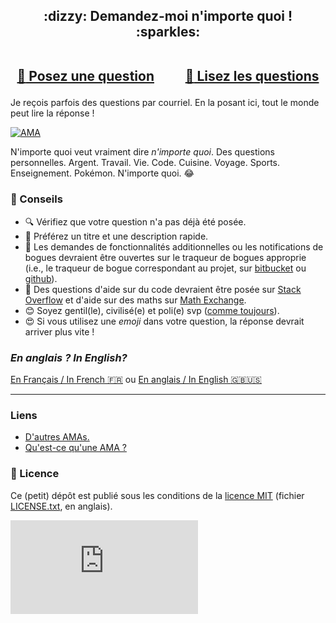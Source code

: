 
<h2 align="center">
:dizzy: Demandez-moi n'importe quoi ! :sparkles:<br><br>

<a href="../../issues/new">:speech_balloon: Posez une question</a> &nbsp;&nbsp;&nbsp;&nbsp;&nbsp;&nbsp;&nbsp;&nbsp; <a href="../../issues?q=is%3Aissue+is%3Aclosed+sort%3Aupdated-desc">:book: Lisez les questions</a>
</h2>

Je reçois parfois des questions par courriel. En la posant ici, tout le monde peut lire la réponse !

[![AMA](https://img.shields.io/badge/ask%20me-anything-1abc9c.svg)](https://github.com/Naereen/ama)

N'importe quoi veut vraiment dire *n'importe quoi*.
Des questions personnelles. Argent. Travail. Vie. Code.
Cuisine. Voyage. Sports. Enseignement. Pokémon. N'importe quoi. :joy:

### :memo: Conseils

 - :mag: Vérifiez que votre question n'a pas déjà été posée.
 - :memo: Préférez un titre et une description rapide.
 - :bug: Les demandes de fonctionnalités additionnelles ou les notifications de bogues devraient être ouvertes sur le traqueur de bogues approprie (i.e., le traqueur de bogue correspondant au projet, sur [bitbucket](https://bitbucket.org/lbesson/) ou [github](https://github.com/Naereen/)).
 - :signal_strength: Des questions d'aide sur du code devraient être posée sur [Stack Overflow](https://stackoverflow.com/) et d'aide sur des maths sur [Math Exchange](https://math.stackexchange.com/).
 - :blush: Soyez gentil(le), civilisé(e) et poli(e) svp ([comme toujours](http://contributor-covenant.org/version/1/4/)).
 - :heart_eyes: Si vous utilisez une *emoji* dans votre question, la réponse devrait arriver plus vite !

### *En anglais ? In English?*
[En Français / In French :fr:](https://github.com/Naereen/ama.fr) ou
[En anglais / In English :gb::us:](https://github.com/Naereen/ama)

----

### Liens

 - [D'autres AMAs.](https://github.com/sindresorhus/amas)
 - [Qu'est-ce qu'une AMA ?](https://en.wikipedia.org/wiki/Reddit#IAmA_and_AMA)

### :scroll: Licence
Ce (petit) dépôt est publié sous les conditions de la [licence MIT](http://lbesson.mit-license.org/) (fichier [LICENSE.txt](LICENSE.txt), en anglais).

[![Analytics](https://ga-beacon.appspot.com/UA-38514290-17/github.com/Naereen/ama.fr/README.md?pixel)](https://github.com/Naereen/ama/)
